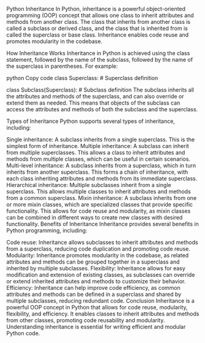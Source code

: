 Python Inheritance In Python, inheritance is a powerful object-oriented programming (OOP) concept that allows one class to inherit attributes and methods from another class. The class that inherits from another class is called a subclass or derived class, and the class that is inherited from is called the superclass or base class. Inheritance enables code reuse and promotes modularity in the codebase.

How Inheritance Works Inheritance in Python is achieved using the class statement, followed by the name of the subclass, followed by the name of the superclass in parentheses. For example:

python Copy code class Superclass: # Superclass definition

class Subclass(Superclass): # Subclass definition The subclass inherits all the attributes and methods of the superclass, and can also override or extend them as needed. This means that objects of the subclass can access the attributes and methods of both the subclass and the superclass.

Types of Inheritance Python supports several types of inheritance, including:

Single inheritance: A subclass inherits from a single superclass. This is the simplest form of inheritance. Multiple inheritance: A subclass can inherit from multiple superclasses. This allows a class to inherit attributes and methods from multiple classes, which can be useful in certain scenarios. Multi-level inheritance: A subclass inherits from a superclass, which in turn inherits from another superclass. This forms a chain of inheritance, with each class inheriting attributes and methods from its immediate superclass. Hierarchical inheritance: Multiple subclasses inherit from a single superclass. This allows multiple classes to inherit attributes and methods from a common superclass. Mixin inheritance: A subclass inherits from one or more mixin classes, which are specialized classes that provide specific functionality. This allows for code reuse and modularity, as mixin classes can be combined in different ways to create new classes with desired functionality. Benefits of Inheritance Inheritance provides several benefits in Python programming, including:

Code reuse: Inheritance allows subclasses to inherit attributes and methods from a superclass, reducing code duplication and promoting code reuse. Modularity: Inheritance promotes modularity in the codebase, as related attributes and methods can be grouped together in a superclass and inherited by multiple subclasses. Flexibility: Inheritance allows for easy modification and extension of existing classes, as subclasses can override or extend inherited attributes and methods to customize their behavior. Efficiency: Inheritance can help improve code efficiency, as common attributes and methods can be defined in a superclass and shared by multiple subclasses, reducing redundant code. Conclusion Inheritance is a powerful OOP concept in Python that allows for code reuse, modularity, flexibility, and efficiency. It enables classes to inherit attributes and methods from other classes, promoting code reusability and modularity. Understanding inheritance is essential for writing efficient and modular Python code.
